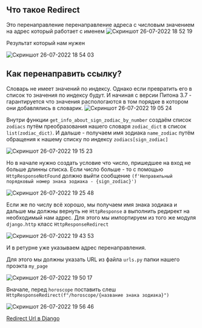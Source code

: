 ## Что такое Redirect
Это перенаправление перенаправление адреса с числовым значением на адрес который работает с именем
![Скриншот 26-07-2022 18 52 19](https://user-images.githubusercontent.com/84935915/181052386-e0418209-a552-41b1-8357-49f75152088d.png)

Результат который нам нужен

![Скриншот 26-07-2022 18 54 03](https://user-images.githubusercontent.com/84935915/181052923-5c6edac4-8d59-4cfe-986c-e05851da1fd6.png)

## Как перенаправить ссылку?
Словарь не имеет значений по индексу. Однако если превратить его в список то значения по индексу будут. И начиная с версии Питона 3.7 - гарантируется что
значения распологаются в том порядке в котором они добавлялись в словарик.
![Скриншот 26-07-2022 19 05 24](https://user-images.githubusercontent.com/84935915/181055852-04febdaa-1a47-48cc-90a5-c77d7214d8b4.png)

Внутри функции `get_info_about_sign_zodiac_by_number` создаём список `zodiacs` путём преобразования нашего словаря `zodiac_dict` в список `list(zodiac_dict)`.
И дальше - получаем имя зодиака `name_zodiac` путём обращения к нашему списку по индексу `zodiacs[sign_zodiac]`


![Скриншот 26-07-2022 19 15 23](https://user-images.githubusercontent.com/84935915/181057754-01c7b782-6fcc-42c1-925e-9c5d32ebe3c3.png)

Но в начале нужно создать условие что число, пришедшее на вход не больше длинны списка. Если число больше - то с помощью `HttpResponseNotFound`
должно выйти сообщение `(f'Неправильный порядковый номер знака зодиака - {sign_zodiac}')`

![Скриншот 26-07-2022 19 25 48](https://user-images.githubusercontent.com/84935915/181059864-4ca6496a-89c9-47fe-83fa-79cba996c526.png)

Если же по числу всё хорошо, мы получаем имя знака зодиака и дальше мы должны вернуть не `HttpResponse` а выполнить редирект на необходимый нам адрес.
Для этого мы импортируем из того же модуля `django.http` класс `HttpResponseRedirect` 

![Скриншот 26-07-2022 19 43 53](https://user-images.githubusercontent.com/84935915/181063253-5262e494-3d83-4ca0-9fb2-220b4aef2f15.png)

И в ретурне уже указываем адрес перенаправления.

Для этого мы должны указать URL из файла `urls.py` папки нашего проэкта `my_page`

![Скриншот 26-07-2022 19 50 17](https://user-images.githubusercontent.com/84935915/181064491-6c322409-78b2-40ff-89af-140c5b04b9e2.png)

Вначале, перед `horoscope` поставить слеш `HttpResponseRedirect(f"/horoscope/{название знака зодиака}")`


![Скриншот 26-07-2022 19 56 46](https://user-images.githubusercontent.com/84935915/181065795-a38f6fc9-cb18-4eac-997e-c32e6ee5b2ac.png)




































[Redirect Url в Django](https://cloud.mail.ru/public/Jrt5/SjrufgAxX/%5BSW.BAND%5D%202.%20URLs%20и%20VIews/8.%20Redirect%20Url%20в%20Django)
